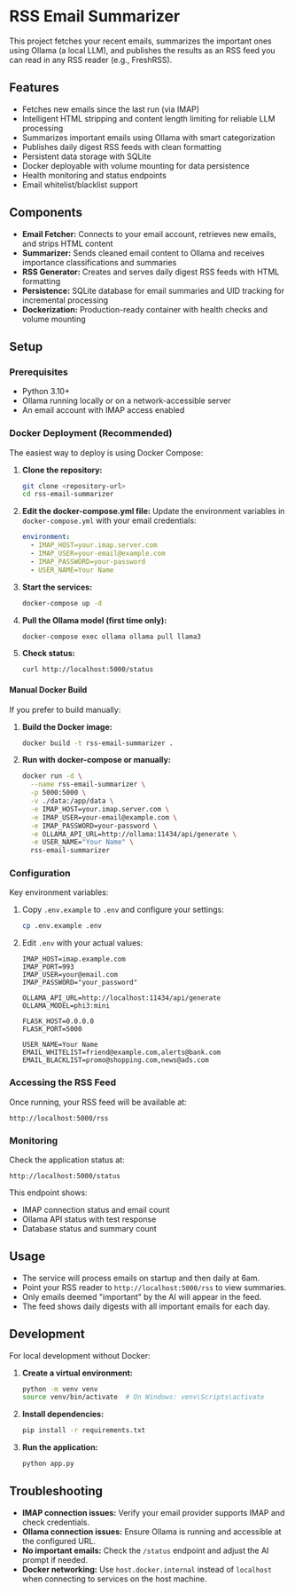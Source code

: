 # RSS Email Summarizer

This project fetches your recent emails, summarizes the important ones using Ollama (a local LLM), and publishes the results as an RSS feed you can read in any RSS reader (e.g., FreshRSS).

## Features

- Fetches new emails since the last run (via IMAP)
- Intelligent HTML stripping and content length limiting for reliable LLM processing
- Summarizes important emails using Ollama with smart categorization
- Publishes daily digest RSS feeds with clean formatting
- Persistent data storage with SQLite
- Docker deployable with volume mounting for data persistence
- Health monitoring and status endpoints
- Email whitelist/blacklist support

## Components

- **Email Fetcher:** Connects to your email account, retrieves new emails, and strips HTML content
- **Summarizer:** Sends cleaned email content to Ollama and receives importance classifications and summaries
- **RSS Generator:** Creates and serves daily digest RSS feeds with HTML formatting
- **Persistence:** SQLite database for email summaries and UID tracking for incremental processing
- **Dockerization:** Production-ready container with health checks and volume mounting

## Setup

### Prerequisites

- Python 3.10+
- Ollama running locally or on a network-accessible server
- An email account with IMAP access enabled

### Docker Deployment (Recommended)

The easiest way to deploy is using Docker Compose:

1. **Clone the repository:**

   ```bash
   git clone <repository-url>
   cd rss-email-summarizer
   ```

2. **Edit the docker-compose.yml file:**
   Update the environment variables in `docker-compose.yml` with your email credentials:

   ```yaml
   environment:
     - IMAP_HOST=your.imap.server.com
     - IMAP_USER=your-email@example.com
     - IMAP_PASSWORD=your-password
     - USER_NAME=Your Name
   ```

3. **Start the services:**

   ```bash
   docker-compose up -d
   ```

4. **Pull the Ollama model (first time only):**

   ```bash
   docker-compose exec ollama ollama pull llama3
   ```

5. **Check status:**
   ```bash
   curl http://localhost:5000/status
   ```

#### Manual Docker Build

If you prefer to build manually:

1. **Build the Docker image:**

   ```bash
   docker build -t rss-email-summarizer .
   ```

2. **Run with docker-compose or manually:**
   ```bash
   docker run -d \
     --name rss-email-summarizer \
     -p 5000:5000 \
     -v ./data:/app/data \
     -e IMAP_HOST=your.imap.server.com \
     -e IMAP_USER=your-email@example.com \
     -e IMAP_PASSWORD=your-password \
     -e OLLAMA_API_URL=http://ollama:11434/api/generate \
     -e USER_NAME="Your Name" \
     rss-email-summarizer
   ```

### Configuration

Key environment variables:

1. Copy `.env.example` to `.env` and configure your settings:

   ```bash
   cp .env.example .env
   ```

2. Edit `.env` with your actual values:

   ```
   IMAP_HOST=imap.example.com
   IMAP_PORT=993
   IMAP_USER=your@email.com
   IMAP_PASSWORD="your_password"

   OLLAMA_API_URL=http://localhost:11434/api/generate
   OLLAMA_MODEL=phi3:mini

   FLASK_HOST=0.0.0.0
   FLASK_PORT=5000

   USER_NAME=Your Name
   EMAIL_WHITELIST=friend@example.com,alerts@bank.com
   EMAIL_BLACKLIST=promo@shopping.com,news@ads.com
   ```

### Accessing the RSS Feed

Once running, your RSS feed will be available at:

```
http://localhost:5000/rss
```

### Monitoring

Check the application status at:

```
http://localhost:5000/status
```

This endpoint shows:

- IMAP connection status and email count
- Ollama API status with test response
- Database status and summary count

## Usage

- The service will process emails on startup and then daily at 6am.
- Point your RSS reader to `http://localhost:5000/rss` to view summaries.
- Only emails deemed "important" by the AI will appear in the feed.
- The feed shows daily digests with all important emails for each day.

## Development

For local development without Docker:

1. **Create a virtual environment:**

   ```bash
   python -m venv venv
   source venv/bin/activate  # On Windows: venv\Scripts\activate
   ```

2. **Install dependencies:**

   ```bash
   pip install -r requirements.txt
   ```

3. **Run the application:**
   ```bash
   python app.py
   ```

## Troubleshooting

- **IMAP connection issues:** Verify your email provider supports IMAP and check credentials.
- **Ollama connection issues:** Ensure Ollama is running and accessible at the configured URL.
- **No important emails:** Check the `/status` endpoint and adjust the AI prompt if needed.
- **Docker networking:** Use `host.docker.internal` instead of `localhost` when connecting to services on the host machine.
